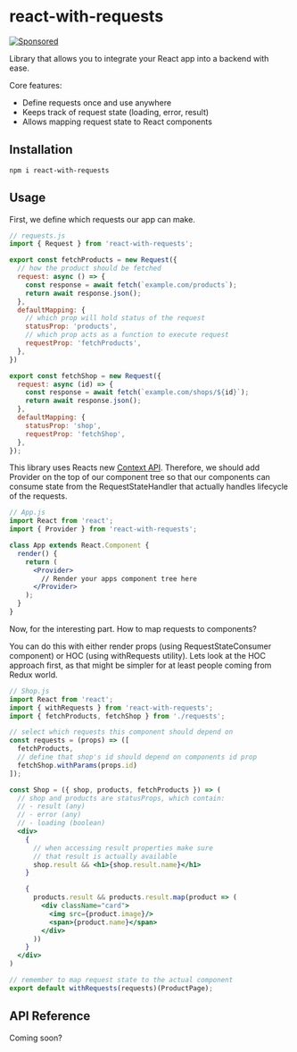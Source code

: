 # react-with-requests

[![Sponsored](https://img.shields.io/badge/chilicorn-sponsored-brightgreen.svg?logo=data%3Aimage%2Fpng%3Bbase64%2CiVBORw0KGgoAAAANSUhEUgAAAA4AAAAPCAMAAADjyg5GAAABqlBMVEUAAAAzmTM3pEn%2FSTGhVSY4ZD43STdOXk5lSGAyhz41iz8xkz2HUCWFFhTFFRUzZDvbIB00Zzoyfj9zlHY0ZzmMfY0ydT0zjj92l3qjeR3dNSkoZp4ykEAzjT8ylUBlgj0yiT0ymECkwKjWqAyjuqcghpUykD%2BUQCKoQyAHb%2BgylkAyl0EynkEzmkA0mUA3mj86oUg7oUo8n0k%2FS%2Bw%2Fo0xBnE5BpU9Br0ZKo1ZLmFZOjEhesGljuzllqW50tH14aS14qm17mX9%2Bx4GAgUCEx02JySqOvpSXvI%2BYvp2orqmpzeGrQh%2Bsr6yssa2ttK6v0bKxMBy01bm4zLu5yry7yb29x77BzMPCxsLEzMXFxsXGx8fI3PLJ08vKysrKy8rL2s3MzczOH8LR0dHW19bX19fZ2dna2trc3Nzd3d3d3t3f39%2FgtZTg4ODi4uLj4%2BPlGxLl5eXm5ubnRzPn5%2Bfo6Ojp6enqfmzq6urr6%2Bvt7e3t7u3uDwvugwbu7u7v6Obv8fDz8%2FP09PT2igP29vb4%2BPj6y376%2Bu%2F7%2Bfv9%2Ff39%2Fv3%2BkAH%2FAwf%2FtwD%2F9wCyh1KfAAAAKXRSTlMABQ4VGykqLjVCTVNgdXuHj5Kaq62vt77ExNPX2%2Bju8vX6%2Bvr7%2FP7%2B%2FiiUMfUAAADTSURBVAjXBcFRTsIwHAfgX%2FtvOyjdYDUsRkFjTIwkPvjiOTyX9%2FAIJt7BF570BopEdHOOstHS%2BX0s439RGwnfuB5gSFOZAgDqjQOBivtGkCc7j%2B2e8XNzefWSu%2BsZUD1QfoTq0y6mZsUSvIkRoGYnHu6Yc63pDCjiSNE2kYLdCUAWVmK4zsxzO%2BQQFxNs5b479NHXopkbWX9U3PAwWAVSY%2FpZf1udQ7rfUpQ1CzurDPpwo16Ff2cMWjuFHX9qCV0Y0Ok4Jvh63IABUNnktl%2B6sgP%2BARIxSrT%2FMhLlAAAAAElFTkSuQmCC)](http://spiceprogram.org/oss-sponsorship)


Library that allows you to integrate your React app into a backend with ease.

Core features:

- Define requests once and use anywhere
- Keeps track of request state (loading, error, result)
- Allows mapping request state to React components

## Installation

```
npm i react-with-requests
```

## Usage

First, we define which requests our app can make.

```js
// requests.js
import { Request } from 'react-with-requests';

export const fetchProducts = new Request({
  // how the product should be fetched
  request: async () => {
    const response = await fetch(`example.com/products`);
    return await response.json();
  },
  defaultMapping: {
    // which prop will hold status of the request
    statusProp: 'products',
    // which prop acts as a function to execute request
    requestProp: 'fetchProducts',
  },
})

export const fetchShop = new Request({
  request: async (id) => {
    const response = await fetch(`example.com/shops/${id}`);
    return await response.json();
  },
  defaultMapping: {
    statusProp: 'shop',
    requestProp: 'fetchShop',
  },
});
```

This library uses Reacts new [Context API](https://reactjs.org/docs/context.html). Therefore, we should add Provider on the top of our component tree so that our components can consume state from the RequestStateHandler that actually handles lifecycle of the requests.

```jsx
// App.js
import React from 'react';
import { Provider } from 'react-with-requests';

class App extends React.Component {
  render() {
    return (
      <Provider>
        // Render your apps component tree here
      </Provider>
    );
  }
}
```

Now, for the interesting part. How to map requests to components?

You can do this with either render props (using RequestStateConsumer component) or HOC (using withRequests utility). Lets look at the HOC approach first, as that might be simpler for at least people coming from Redux world.

```jsx
// Shop.js
import React from 'react';
import { withRequests } from 'react-with-requests';
import { fetchProducts, fetchShop } from './requests';

// select which requests this component should depend on
const requests = (props) => ([
  fetchProducts,
  // define that shop's id should depend on components id prop
  fetchShop.withParams(props.id)
]);

const Shop = ({ shop, products, fetchProducts }) => (
  // shop and products are statusProps, which contain:
  // - result (any)
  // - error (any)
  // - loading (boolean)
  <div>
    {
      // when accessing result properties make sure
      // that result is actually available
      shop.result && <h1>{shop.result.name}</h1>
    }

    {
      products.result && products.result.map(product => (
        <div className="card">
          <img src={product.image}/>
          <span>{product.name}</span>
        </div>
      ))
    }
  </div>
)

// remember to map request state to the actual component
export default withRequests(requests)(ProductPage);
```

## API Reference

Coming soon?

